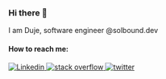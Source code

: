 ### Hi there 👋

I am Duje, software engineer @solbound.dev

#### How to reach me:
<p dir="auto">
  <a href="https://www.linkedin.com/in/duje-%C5%A1ari%C4%87-a21216155/" target="_blank">
    <img src="https://img.shields.io/badge/LinkedIn-0077B5?style=for-the-badge&logo=linkedin&logoColor=white" alt="Linkedin" style="max-width: 100%;">
  </a>
  <a href="https://stackoverflow.com/users/16802410/duje-%c5%a0ari%c4%87" target="_blank">
    <img src="https://img.shields.io/badge/Stack_Overflow-FE7A16?style=for-the-badge&logo=stack-overflow&logoColor=white" alt="stack overflow" style="max-width: 100%;">
  </a>
  <a href="https://twitter.com/dujesaric996" target="_blank">
    <img src="https://img.shields.io/badge/Twitter-1DA1F2?style=for-the-badge&logo=twitter&logoColor=white" alt="twitter" style="max-width: 100%;">
  </a>
</p>
